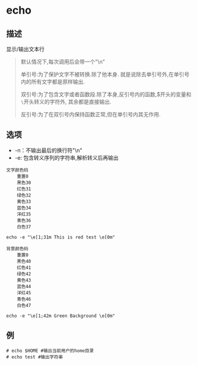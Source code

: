 # echo

## 描述

显示/输出文本行

>默认情况下,每次调用后会带一个"\n"
>
>单引号:为了保护文字不被转换.除了他本身. 就是说除去单引号外,在单引号内的所有文字都是原样输出.
>
>双引号:为了包含文字或者函数段.除了本身,反引号内的函数,$开头的变量和`\`开头转义的字符外, 其余都是直接输出.
>
>反引号:为了在双引号内保持函数正常,但在单引号内其无作用.

## 选项

- -n：不输出最后的换行符"\n"
- -e: 包含转义序列的字符串,解析转义后再输出

```
文字颜色码
    重置0
    黑色30
    红色31
    绿色32
    黄色33
    蓝色34
    洋红35
    青色36
    白色37

echo -e "\e[1;31m This is red test \e[0m"

背景颜色码
    重置0
    黑色40
    红色41
    绿色42
    黄色43
    蓝色44
    洋红45
    青色46
    白色47

echo -e "\e[1;42m Green Background \e[0m"
```

## 例

    # echo $HOME #输出当前用户的home目录
    # echo test #输出字符串
